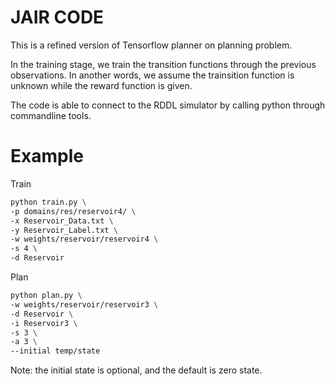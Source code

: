 JAIR CODE
===

This is a refined version of Tensorflow planner on planning problem. 

In the training stage, we train the transition functions through the previous observations.
In another words, we assume the trainsition function is unknown while the reward function is given.

The code is able to connect to the RDDL simulator by calling python through commandline tools.


# Example
Train
```bash
python train.py \
-p domains/res/reservoir4/ \
-x Reservoir_Data.txt \
-y Reservoir_Label.txt \
-w weights/reservoir/reservoir4 \
-s 4 \
-d Reservoir
```

Plan
```bash
python plan.py \
-w weights/reservoir/reservoir3 \
-d Reservoir \
-i Reservoir3 \
-s 3 \
-a 3 \
--initial temp/state
```

Note: the initial state is optional, and the default is zero state.


